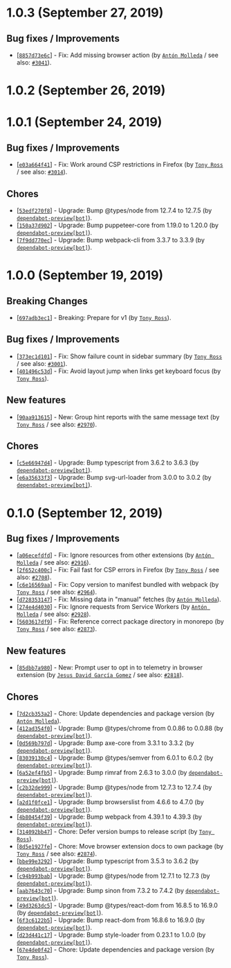 # 1.0.3 (September 27, 2019)

## Bug fixes / Improvements

* [[`8857d73e6c`](https://github.com/webhintio/hint/commit/8857d73e6cfa0a2a826f5e2be6f0cff4dc75bc41)] - Fix: Add missing browser action (by [`Antón Molleda`](https://github.com/molant) / see also: [`#3041`](https://github.com/webhintio/hint/issues/3041)).


# 1.0.2 (September 26, 2019)


# 1.0.1 (September 24, 2019)

## Bug fixes / Improvements

* [[`e03a664f41`](https://github.com/webhintio/hint/commit/e03a664f41bfcca774ef514bb1d99b5a41f2cd7d)] - Fix: Work around CSP restrictions in Firefox (by [`Tony Ross`](https://github.com/antross) / see also: [`#3014`](https://github.com/webhintio/hint/issues/3014)).

## Chores

* [[`53edf270f8`](https://github.com/webhintio/hint/commit/53edf270f84ead765bb981345d5321568ac69142)] - Upgrade: Bump @types/node from 12.7.4 to 12.7.5 (by [`dependabot-preview[bot]`](https://github.com/apps/dependabot-preview)).
* [[`150a37d902`](https://github.com/webhintio/hint/commit/150a37d902fcb37ccbfea50861336bfd1bbb9b70)] - Upgrade: Bump puppeteer-core from 1.19.0 to 1.20.0 (by [`dependabot-preview[bot]`](https://github.com/apps/dependabot-preview)).
* [[`7f9dd770ec`](https://github.com/webhintio/hint/commit/7f9dd770ec0350d7f50137d322159a07a3b203da)] - Upgrade: Bump webpack-cli from 3.3.7 to 3.3.9 (by [`dependabot-preview[bot]`](https://github.com/apps/dependabot-preview)).


# 1.0.0 (September 19, 2019)

## Breaking Changes

* [[`697adb3ec1`](https://github.com/webhintio/hint/commit/697adb3ec10e6cbf3700c622569f1014be74b820)] - Breaking: Prepare for v1 (by [`Tony Ross`](https://github.com/antross)).

## Bug fixes / Improvements

* [[`373ec1d101`](https://github.com/webhintio/hint/commit/373ec1d101c68697375e6c1479cc432a8087ce5a)] - Fix: Show failure count in sidebar summary (by [`Tony Ross`](https://github.com/antross) / see also: [`#3001`](https://github.com/webhintio/hint/issues/3001)).
* [[`401496c53d`](https://github.com/webhintio/hint/commit/401496c53d598a01b7ae931255038cf204332164)] - Fix: Avoid layout jump when links get keyboard focus (by [`Tony Ross`](https://github.com/antross)).

## New features

* [[`90aa913615`](https://github.com/webhintio/hint/commit/90aa913615f3a3f3b4bb6ec8877a28742935bc0f)] - New: Group hint reports with the same message text (by [`Tony Ross`](https://github.com/antross) / see also: [`#2970`](https://github.com/webhintio/hint/issues/2970)).

## Chores

* [[`c5e66947d4`](https://github.com/webhintio/hint/commit/c5e66947d494771b487c5d45a477069c61c9ed0b)] - Upgrade: Bump typescript from 3.6.2 to 3.6.3 (by [`dependabot-preview[bot]`](https://github.com/apps/dependabot-preview)).
* [[`e6a35633f3`](https://github.com/webhintio/hint/commit/e6a35633f32e6d5924f404283e8bdb5740e3f602)] - Upgrade: Bump svg-url-loader from 3.0.0 to 3.0.2 (by [`dependabot-preview[bot]`](https://github.com/apps/dependabot-preview)).


# 0.1.0 (September 12, 2019)

## Bug fixes / Improvements

* [[`a06ecefdfd`](https://github.com/webhintio/hint/commit/a06ecefdfd004b6477ca9f4c7867fa44f5c52616)] - Fix: Ignore resources from other extensions (by [`Antón Molleda`](https://github.com/molant) / see also: [`#2916`](https://github.com/webhintio/hint/issues/2916)).
* [[`2f652c400c`](https://github.com/webhintio/hint/commit/2f652c400c24de367bffea1e9b750a63917e1184)] - Fix: Fail fast for CSP errors in Firefox (by [`Tony Ross`](https://github.com/antross) / see also: [`#2708`](https://github.com/webhintio/hint/issues/2708)).
* [[`c6e16569aa`](https://github.com/webhintio/hint/commit/c6e16569aa3a68fca64149112d972f300c768ee6)] - Fix: Copy version to manifest bundled with webpack (by [`Tony Ross`](https://github.com/antross) / see also: [`#2964`](https://github.com/webhintio/hint/issues/2964)).
* [[`d728353147`](https://github.com/webhintio/hint/commit/d7283531470de5932e0c152b86351410b5d5c72c)] - Fix: Missing data in "manual" fetches (by [`Antón Molleda`](https://github.com/molant)).
* [[`274e4d4030`](https://github.com/webhintio/hint/commit/274e4d40308076040262ce9851b155a203f1dfd6)] - Fix: Ignore requests from Service Workers (by [`Antón Molleda`](https://github.com/molant) / see also: [`#2928`](https://github.com/webhintio/hint/issues/2928)).
* [[`5603617df9`](https://github.com/webhintio/hint/commit/5603617df96def7c2571c8e94d595b76ec4633ec)] - Fix: Reference correct package directory in monorepo (by [`Tony Ross`](https://github.com/antross) / see also: [`#2873`](https://github.com/webhintio/hint/issues/2873)).

## New features

* [[`85dbb7a980`](https://github.com/webhintio/hint/commit/85dbb7a980bbe9893f143152d3ddd087777f8899)] - New: Prompt user to opt in to telemetry in browser extension (by [`Jesus David García Gomez`](https://github.com/sarvaje) / see also: [`#2818`](https://github.com/webhintio/hint/issues/2818)).

## Chores

* [[`7d2cb353a2`](https://github.com/webhintio/hint/commit/7d2cb353a22d2469f7c01a6ba3005c6ed61405da)] - Chore: Update dependencies and package version (by [`Antón Molleda`](https://github.com/molant)).
* [[`412ad354f0`](https://github.com/webhintio/hint/commit/412ad354f0ad348db9b0fc04fc2a514cc2e195b1)] - Upgrade: Bump @types/chrome from 0.0.86 to 0.0.88 (by [`dependabot-preview[bot]`](https://github.com/apps/dependabot-preview)).
* [[`0d569b797d`](https://github.com/webhintio/hint/commit/0d569b797dc91be5606dc76a7214c2ff2ffcbba7)] - Upgrade: Bump axe-core from 3.3.1 to 3.3.2 (by [`dependabot-preview[bot]`](https://github.com/apps/dependabot-preview)).
* [[`83039130c4`](https://github.com/webhintio/hint/commit/83039130c445b550a3cf51eb6876028ed111a76b)] - Upgrade: Bump @types/semver from 6.0.1 to 6.0.2 (by [`dependabot-preview[bot]`](https://github.com/apps/dependabot-preview)).
* [[`6a52ef4fb5`](https://github.com/webhintio/hint/commit/6a52ef4fb50931921be5da4c4cacd8760a3de887)] - Upgrade: Bump rimraf from 2.6.3 to 3.0.0 (by [`dependabot-preview[bot]`](https://github.com/apps/dependabot-preview)).
* [[`c2b32de999`](https://github.com/webhintio/hint/commit/c2b32de9997a922a4744991306a9bf9b22e3910f)] - Upgrade: Bump @types/node from 12.7.3 to 12.7.4 (by [`dependabot-preview[bot]`](https://github.com/apps/dependabot-preview)).
* [[`a2d1f0fce1`](https://github.com/webhintio/hint/commit/a2d1f0fce1e1689fe75c22e7d3a8f1aa7b8339f9)] - Upgrade: Bump browserslist from 4.6.6 to 4.7.0 (by [`dependabot-preview[bot]`](https://github.com/apps/dependabot-preview)).
* [[`4b80454f39`](https://github.com/webhintio/hint/commit/4b80454f39b2b12cc4d1cafe7766453f4ad66227)] - Upgrade: Bump webpack from 4.39.1 to 4.39.3 (by [`dependabot-preview[bot]`](https://github.com/apps/dependabot-preview)).
* [[`314092bb47`](https://github.com/webhintio/hint/commit/314092bb471d9a84f6aaa6308d2aea6a442fd477)] - Chore: Defer version bumps to release script (by [`Tony Ross`](https://github.com/antross)).
* [[`8d5e1927fe`](https://github.com/webhintio/hint/commit/8d5e1927fed14c2f7629912a5715b272664ea727)] - Chore: Move browser extension docs to own package (by [`Tony Ross`](https://github.com/antross) / see also: [`#2874`](https://github.com/webhintio/hint/issues/2874)).
* [[`bbe99e3292`](https://github.com/webhintio/hint/commit/bbe99e329240a17e5f60c6c6261b0b9c2bd1774a)] - Upgrade: Bump typescript from 3.5.3 to 3.6.2 (by [`dependabot-preview[bot]`](https://github.com/apps/dependabot-preview)).
* [[`c94b993bab`](https://github.com/webhintio/hint/commit/c94b993babb99a9b49cc795fbf80663c4750ba93)] - Upgrade: Bump @types/node from 12.7.1 to 12.7.3 (by [`dependabot-preview[bot]`](https://github.com/apps/dependabot-preview)).
* [[`aab7643c70`](https://github.com/webhintio/hint/commit/aab7643c70042a5e7d2da9684844277d707854fe)] - Upgrade: Bump sinon from 7.3.2 to 7.4.2 (by [`dependabot-preview[bot]`](https://github.com/apps/dependabot-preview)).
* [[`49d3263dc5`](https://github.com/webhintio/hint/commit/49d3263dc51494c5bb4567cbb0ece34d05ffc344)] - Upgrade: Bump @types/react-dom from 16.8.5 to 16.9.0 (by [`dependabot-preview[bot]`](https://github.com/apps/dependabot-preview)).
* [[`6f3c6122b5`](https://github.com/webhintio/hint/commit/6f3c6122b55e2c5bf2d726f205219530d9f893ff)] - Upgrade: Bump react-dom from 16.8.6 to 16.9.0 (by [`dependabot-preview[bot]`](https://github.com/apps/dependabot-preview)).
* [[`d23d441c17`](https://github.com/webhintio/hint/commit/d23d441c1784e8f178759959b8108b633a400fd2)] - Upgrade: Bump style-loader from 0.23.1 to 1.0.0 (by [`dependabot-preview[bot]`](https://github.com/apps/dependabot-preview)).
* [[`67e4de0f42`](https://github.com/webhintio/hint/commit/67e4de0f426aa522376f8e37f5e343b82456eaaf)] - Chore: Update dependencies and package version (by [`Tony Ross`](https://github.com/antross)).


